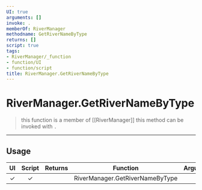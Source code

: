 ```yaml
---
UI: true
arguments: []
invoke: .
memberOf: RiverManager
methodname: GetRiverNameByType
returns: []
script: true
tags:
- RiverManager/_function
- function/UI
- function/script
title: RiverManager.GetRiverNameByType
---
```

# RiverManager.GetRiverNameByType
> this function is a member of [[RiverManager]]
> this method can be invoked with `.`
-----
## Usage
|  UI | Script | Returns | Function | Arguments |
|:---:|:------:|-------:|:--------:|:---------|
|✓|✓||RiverManager.GetRiverNameByType||
